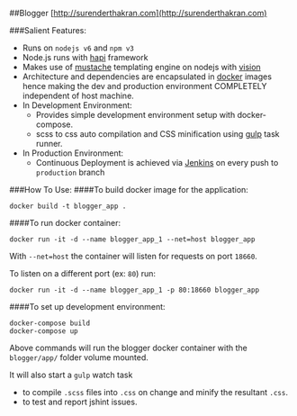 ##Blogger
[http://surenderthakran.com](http://surenderthakran.com)

###Salient Features:
- Runs on `nodejs v6` and `npm v3`
- Node.js runs with [hapi](https://github.com/hapijs/hapi) framework
- Makes use of [mustache](https://mustache.github.io/) templating engine on nodejs with [vision](https://github.com/hapijs/vision)
- Architecture and dependencies are encapsulated in [docker](https://www.docker.com/) images hence making the dev and production environment COMPLETELY independent of host machine.
- In Development Environment:
    - Provides simple development environment setup with docker-compose.
    - scss to css auto compilation and CSS minification using [gulp](http://gulpjs.com/) task runner.
- In Production Environment:
    - Continuous Deployment is achieved via [Jenkins](https://jenkins.io/) on every push to `production` branch

###How To Use:
####To build docker image for the application:
```
docker build -t blogger_app .
```

####To run docker container:
```
docker run -it -d --name blogger_app_1 --net=host blogger_app
```
With `--net=host` the container will listen for requests on port `18660`.

To listen on a different port (ex: `80`) run:
```
docker run -it -d --name blogger_app_1 -p 80:18660 blogger_app
```

####To set up development environment:
```
docker-compose build
docker-compose up
```
Above commands will run the blogger docker container with the `blogger/app/` folder volume mounted.

It will also start a `gulp` watch task 
- to compile `.scss` files into `.css` on change and minify the resultant `.css`.
- to test and report jshint issues.
